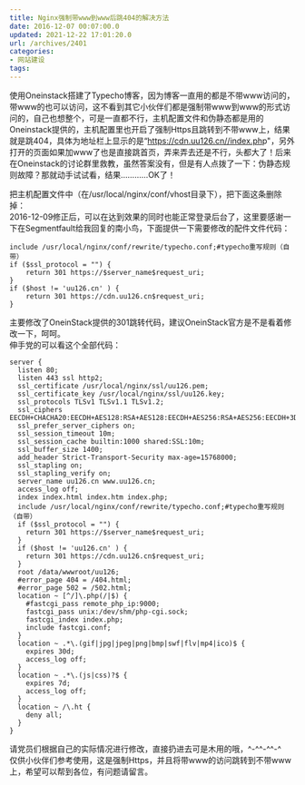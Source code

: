 ```yaml
---
title: Nginx强制带www到www后跳404的解决方法
date: 2016-12-07 00:07:00.0
updated: 2021-12-22 17:01:20.0
url: /archives/2401
categories: 
- 网站建设
tags: 
---
```


<p>使用Oneinstack搭建了Typecho博客，因为博客一直用的都是不带www访问的，带www的也可以访问，这不看到其它小伙伴们都是强制带www到www的形式访问的，自己也想整个，可是一直都不行，主机配置文件和伪静态都是用的Oneinstack提供的，主机配置里也开启了强制Https且跳转到不带www上，结果就是跳404，具体为地址栏上显示的是“<a href="https://cdn.uu126.cn//index.ph">https://cdn.uu126.cn//index.ph</a>p"，另外打开的页面如果加www了也是直接跳首页，弄来弄去还是不行，头都大了！后来在Oneinstack的讨论群里救教，虽然答案没有，但是有人点拨了一下：伪静态规则故障？那就动手试试看，结果…………OK了！</p><p>把主机配置文件中（在/usr/local/nginx/conf/vhost目录下），把下面这条删除掉：<br />2016-12-09修正后，可以在达到效果的同时也能正常登录后台了，这里要感谢一下在Segmentfault给我回复的南小鸟，下面提供一下需要修改的配件文件代码：</p><pre><code class="lang-php">include /usr/local/nginx/conf/rewrite/typecho.conf;#typecho重写规则（自带）
if ($ssl_protocol = &quot;&quot;) {
    return 301 https://$server_name$request_uri;
}
if ($host != 'uu126.cn' ) {
    return 301 https://cdn.uu126.cn$request_uri;
} </code></pre><p>主要修改了OneinStack提供的301跳转代码，建议OneinStack官方是不是看着修改一下，呵呵。<br />伸手党的可以看这个全部代码：</p><pre><code class="lang-php">server {
  listen 80;
  listen 443 ssl http2;
  ssl_certificate /usr/local/nginx/ssl/uu126.pem;
  ssl_certificate_key /usr/local/nginx/ssl/uu126.key;
  ssl_protocols TLSv1 TLSv1.1 TLSv1.2;
  ssl_ciphers EECDH+CHACHA20:EECDH+AES128:RSA+AES128:EECDH+AES256:RSA+AES256:EECDH+3DES:RSA+3DES:!MD5;
  ssl_prefer_server_ciphers on;
  ssl_session_timeout 10m;
  ssl_session_cache builtin:1000 shared:SSL:10m;
  ssl_buffer_size 1400;
  add_header Strict-Transport-Security max-age=15768000;
  ssl_stapling on;
  ssl_stapling_verify on;
  server_name uu126.cn www.uu126.cn;
  access_log off;
  index index.html index.htm index.php;
  include /usr/local/nginx/conf/rewrite/typecho.conf;#typecho重写规则（自带）
  if ($ssl_protocol = &quot;&quot;) {
    return 301 https://$server_name$request_uri;
  }
  if ($host != 'uu126.cn' ) {
    return 301 https://cdn.uu126.cn$request_uri;
  }
  root /data/wwwroot/uu126;
  #error_page 404 = /404.html;
  #error_page 502 = /502.html;
  location ~ [^/]\.php(/|$) {
    #fastcgi_pass remote_php_ip:9000;
    fastcgi_pass unix:/dev/shm/php-cgi.sock;
    fastcgi_index index.php;
    include fastcgi.conf;
  }
  location ~ .*\.(gif|jpg|jpeg|png|bmp|swf|flv|mp4|ico)$ {
    expires 30d;
    access_log off;
  }
  location ~ .*\.(js|css)?$ {
    expires 7d;
    access_log off;
  }
  location ~ /\.ht {
    deny all;
  }
}</code></pre><p>请党员们根据自己的实际情况进行修改，直接扔进去可是木用的哦，^-^^-^^-^<br />仅供小伙伴们参考使用，这是强制Https，并且将带www的访问跳转到不带www上，希望可以帮到各位，有问题请留言。</p>